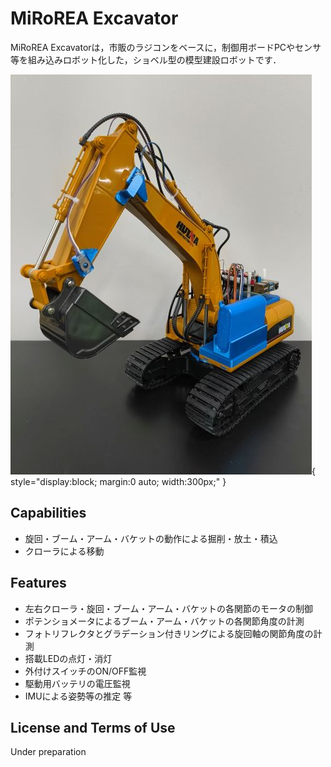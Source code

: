 # MiRoREA Excavator

MiRoREA Excavatorは，市販のラジコンをベースに，制御用ボードPCやセンサ等を組み込みロボット化した，ショベル型の模型建設ロボットです．

![MiRoREA Excavator overview](./images/mirorea_excavator.jpg){ style="display:block; margin:0 auto; width:300px;" }


## Capabilities

- 旋回・ブーム・アーム・バケットの動作による掘削・放土・積込
- クローラによる移動


## Features

- 左右クローラ・旋回・ブーム・アーム・バケットの各関節のモータの制御
- ポテンショメータによるブーム・アーム・バケットの各関節角度の計測
- フォトリフレクタとグラデーション付きリングによる旋回軸の関節角度の計測
- 搭載LEDの点灯・消灯
- 外付けスイッチのON/OFF監視
- 駆動用バッテリの電圧監視
- IMUによる姿勢等の推定 等


## License and Terms of Use

Under preparation